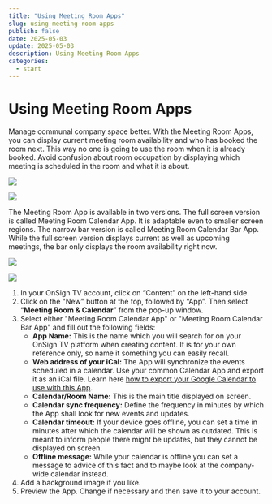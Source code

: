 ```yaml
---
title: "Using Meeting Room Apps"
slug: using-meeting-room-apps
publish: false
date: 2025-05-03
update: 2025-05-03
description: Using Meeting Room Apps
categories:
  - start
---
```


Using Meeting Room Apps
=======================

Manage communal company space better. With the Meeting Room Apps, you can display current meeting room availability and who has booked the room next. This way no one is going to use the room when it is already booked. Avoid confusion about room occupation by displaying which meeting is scheduled in the room and what it is about.

![](https://static.helpjuice.com/helpjuice_production/uploads/upload/image/23821/direct/1731652337508/using-meeting-room-apps_1.png)

![](https://static.helpjuice.com/helpjuice_production/uploads/upload/image/23821/direct/1731652345986/81dc8b17-0659-4cff-a1d5-7089ca5c458f.png)

The Meeting Room App is available in two versions. The full screen version is called Meeting Room Calendar App. It is adaptable even to smaller screen regions. The narrow bar version is called Meeting Room Calendar Bar App. While the full screen version displays current as well as upcoming meetings, the bar only displays the room availability right now.

![](https://static.helpjuice.com/helpjuice_production/uploads/upload/image/23821/direct/1731652385399/using-meeting-room-apps_3.png)

![](https://static.helpjuice.com/helpjuice_production/uploads/upload/image/23821/direct/1731652394334/using-meeting-room-apps_4.png)

1. In your OnSign TV account, click on “Content” on the left-hand side.
2. Click on the "New" button at the top, followed by “App”. Then select “**Meeting Room & Calendar**” from the pop-up window.
3. Select either "Meeting Room Calendar App" or "Meeting Room Calendar Bar App" and fill out the following fields:
   * **App Name:** This is the name which you will search for on your OnSign TV platform when creating content. It is for your own reference only, so name it something you can easily recall.
   * **Web address of your iCal:** The App will synchronize the events scheduled in a calendar. Use your common Calendar App and export it as an iCal file. Learn here [how to export your Google Calendar to use with this App](/popular-apps-setup/connecting-your-calendar-server-ical).
   * **Calendar/Room Name:** This is the main title displayed on screen.
   * **Calendar sync frequency:** Define the frequency in minutes by which the App shall look for new events and updates.
   * **Calendar timeout:** If your device goes offline, you can set a time in minutes after which the calendar will be shown as outdated. This is meant to inform people there might be updates, but they cannot be displayed on screen.
   * **Offline message:** While your calendar is offline you can set a message to advice of this fact and to maybe look at the company-wide calendar instead.
4. Add a background image if you like.
5. Preview the App. Change if necessary and then save it to your account.
